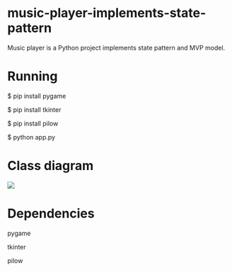 # music-player-implements-state-pattern
Music player is a Python project implements state pattern and MVP model. 

# Running

$ pip install pygame

$ pip install tkinter

$ pip install pilow

$ python app.py

# Class diagram

<img src = "https://i.imgur.com/pje95nH.png?1">

# Dependencies

pygame

tkinter

pilow
